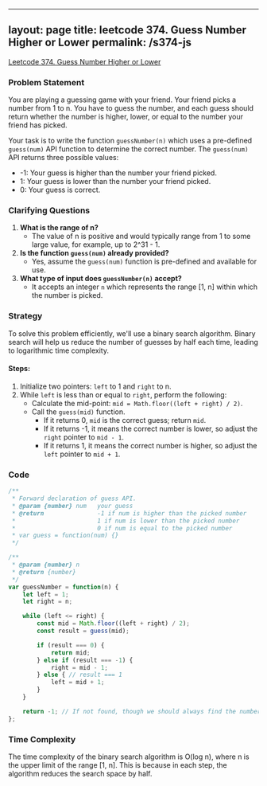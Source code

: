
---
layout: page
title: leetcode 374. Guess Number Higher or Lower
permalink: /s374-js
---
[Leetcode 374. Guess Number Higher or Lower](https://algoadvance.github.io/algoadvance/l374)
### Problem Statement
You are playing a guessing game with your friend. Your friend picks a number from 1 to n. You have to guess the number, and each guess should return whether the number is higher, lower, or equal to the number your friend has picked.

Your task is to write the function `guessNumber(n)` which uses a pre-defined `guess(num)` API function to determine the correct number. The `guess(num)` API returns three possible values:

- -1: Your guess is higher than the number your friend picked.
- 1: Your guess is lower than the number your friend picked.
- 0: Your guess is correct.

### Clarifying Questions
1. **What is the range of n?**
   - The value of n is positive and would typically range from 1 to some large value, for example, up to 2^31 - 1.
2. **Is the function `guess(num)` already provided?**
   - Yes, assume the `guess(num)` function is pre-defined and available for use.
3. **What type of input does `guessNumber(n)` accept?**
   - It accepts an integer `n` which represents the range [1, n] within which the number is picked.

### Strategy
To solve this problem efficiently, we'll use a binary search algorithm. Binary search will help us reduce the number of guesses by half each time, leading to logarithmic time complexity.

#### Steps:
1. Initialize two pointers: `left` to 1 and `right` to n.
2. While `left` is less than or equal to `right`, perform the following:
   - Calculate the mid-point: `mid = Math.floor((left + right) / 2)`.
   - Call the `guess(mid)` function.
     - If it returns 0, `mid` is the correct guess; return `mid`.
     - If it returns -1, it means the correct number is lower, so adjust the `right` pointer to `mid - 1`.
     - If it returns 1, it means the correct number is higher, so adjust the `left` pointer to `mid + 1`.

### Code

```javascript
/**
 * Forward declaration of guess API.
 * @param {number} num   your guess
 * @return               -1 if num is higher than the picked number
 *                       1 if num is lower than the picked number
 *                       0 if num is equal to the picked number
 * var guess = function(num) {}
 */

/**
 * @param {number} n
 * @return {number}
 */
var guessNumber = function(n) {
    let left = 1;
    let right = n;

    while (left <= right) {
        const mid = Math.floor((left + right) / 2);
        const result = guess(mid);

        if (result === 0) {
            return mid;
        } else if (result === -1) {
            right = mid - 1;
        } else { // result === 1
            left = mid + 1;
        }
    }

    return -1; // If not found, though we should always find the number.
};
```

### Time Complexity
The time complexity of the binary search algorithm is O(log n), where n is the upper limit of the range [1, n]. This is because in each step, the algorithm reduces the search space by half.
